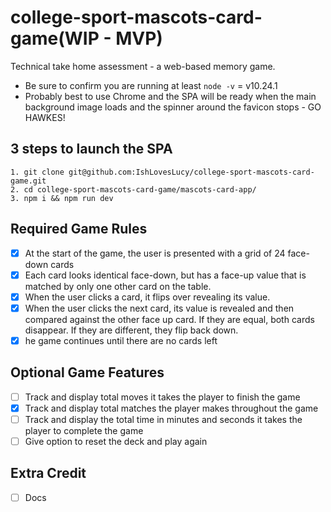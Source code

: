 # college-sport-mascots-card-game(WIP - MVP)
  Technical take home assessment - a web-based memory game.
- Be sure to confirm you are running at least `node -v` = v10.24.1
- Probably best to use Chrome and the SPA will be ready when the main background image loads and the spinner around the favicon stops - GO HAWKES!

## 3 steps to launch the SPA
    1. git clone git@github.com:IshLovesLucy/college-sport-mascots-card-game.git
    2. cd college-sport-mascots-card-game/mascots-card-app/
    3. npm i && npm run dev

## Required Game Rules
- [x] At the start of the game, the user is presented with a grid of 24 face-down cards
- [x] Each card looks identical face-down, but has a face-up value that is matched by only one other card on the table.
- [x] When the user clicks a card, it flips over revealing its value.
- [x] When the user clicks the next card, its value is revealed and then compared against the other face up card. If they are equal, both cards disappear. If they are different, they flip back down.
- [x] he game continues until there are no cards left

## Optional Game Features

- [ ] Track and display total moves it takes the player to finish the game
- [x] Track and display total matches the player makes throughout the game
- [ ] Track and display the total time in minutes and seconds it takes the player to complete the game
- [ ] Give option to reset the deck and play again

## Extra Credit

- [ ] Docs
